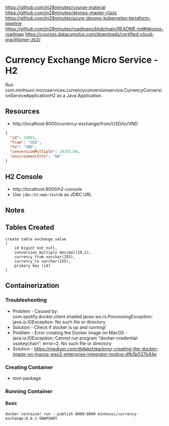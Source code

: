 https://github.com/in28minutes/course-material
https://github.com/in28minutes/devops-master-class
https://github.com/in28minutes/azure-devops-kubernetes-terraform-pipeline
https://github.com/in28minutes/roadmaps/blob/main/README.md#devops-roadmap
https://courses.datacumulus.com/downloads/certified-cloud-practitioner-zb2/


# Currency Exchange Micro Service - H2

Run com.minhxuvi.microservices.currencyconversionservice.CurrencyConversionServiceApplicationH2 as a Java Application.

## Resources

- http://localhost:8000/currency-exchange/from/USD/to/VND

```json
{
  "id": 10001,
  "from": "USD",
  "to": "VND",
  "conversionMultiple": 24355.00,
  "environmentInfo": "NA"
}
```

## H2 Console

- http://localhost:8000/h2-console
- Use `jdbc:h2:mem:testdb` as JDBC URL


## Notes

## Tables Created
```
create table exchange_value 
(
	id bigint not null, 
	conversion_multiple decimal(19,2), 
	currency_from varchar(255), 
	currency_to varchar(255), 
	primary key (id)
)
```

## Containerization

### Troubleshooting

- Problem - Caused by: com.spotify.docker.client.shaded.javax.ws.rs.ProcessingException: java.io.IOException: No such file or directory
- Solution - Check if docker is up and running!
- Problem - Error creating the Docker image on MacOS - java.io.IOException: Cannot run program “docker-credential-osxkeychain”: error=2, No such file or directory
- Solution - https://medium.com/@dakshika/error-creating-the-docker-image-on-macos-wso2-enterprise-integrator-tooling-dfb5b537b44e

### Creating Container

- mvn package

### Running Container

#### Basic
```
docker container run --publish 8000:8000 minhxuvi/currency-exchange:0.0.1-SNAPSHOT
```
